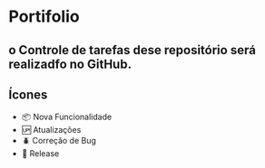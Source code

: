 # Portifolio

## o Controle de tarefas dese repositório será realizadfo no GitHub.

## Ícones

- :package: Nova Funcionalidade
- :up: Atualizações 
- :beetle: Correção de Bug
- :checkered_flag: Release